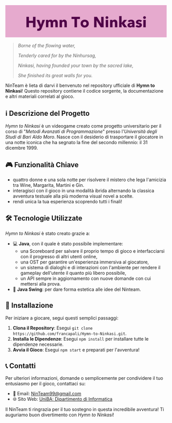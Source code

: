 ![Banner](docs/img/Hymn_To_Ninkasi_banner.png)

> _Borne of the flowing water,_
>
> _Tenderly cared for by the Ninhursag,_
>
> _Ninkasi, having founded your town by the sacred lake,_
>
> _She finished its great walls for you._

NinTeam è lieta di darvi il benvenuto nel repository ufficiale di **Hymn to Ninkasi**!
Questo repository contiene il codice sorgente, la documentazione e altri materiali correlati al gioco.

## ℹ️ Descrizione del Progetto

_Hymn to Ninkasi_ è un videogame creato come progetto universitario per il corso di "_Metodi Avanzati di Programmazione_" presso l'_Università degli Studi di Bari Aldo Moro_.
Nasce con il desiderio di trasportare il giocatore in una notte iconica che ha segnato la fine del secondo millennio: il 31 dicembre 1999. 

## 🎮 Funzionalità Chiave

- quattro donne e una sola notte per risolvere il mistero che lega l'amicizia tra Wine, Margarita, Martini e Gin.
- interagisci con il gioco in una modalità ibrida alternando la classica avventura testuale alla più moderna visual novel a scelte.
- rendi unica la tua esperienza scoprendo tutti i finali!

## 🛠️ Tecnologie Utilizzate

_Hymn to Ninkasi_ è stato creato grazie a:

- 💻 **Java**, con il quale è stato possibile implementare:
  - una Scoreboard per salvare il proprio tempo di gioco e interfacciarsi con il progresso di altri utenti online,
  - una OST per garantire un'esperienza immersiva al giocatore,
  - un sistema di dialoghi e di interazioni con l'ambiente per rendere il gameplay dell'utente il quanto più libero possibile,
  - un API sempre in aggiornamento con nuove domande con cui mettersi alla prova.
- 🎨 **Java Swing**: per dare forma estetica alle idee del Ninteam.

## 🔧 Installazione

Per iniziare a giocare, segui questi semplici passaggi:

1. **Clona il Repository**: Esegui `git clone https://github.com/francapali/Hymn-to-Ninkasi.git`.
2. **Installa le Dipendenze**: Esegui `npm install` per installare tutte le dipendenze necessarie.
3. **Avvia il Gioco**: Esegui `npm start` e preparati per l'avventura!

## 📞 Contatti

Per ulteriori informazioni, domande o semplicemente per condividere il tuo entusiasmo per il gioco, contattaci su:

- 📧 Email: [NinTeam99@gmail.com](mailto:ninteam99@gmail.com)
- 🌐 Sito Web: [UniBA: Dipartimento di Informatica](https://www.uniba.it/it/ricerca/dipartimenti/informatica)

Il NinTeam ti ringrazia per il tuo sostegno in questa incredibile avventura! Ti auguriamo buon divertimento con  _Hymn to Ninkasi_! 
